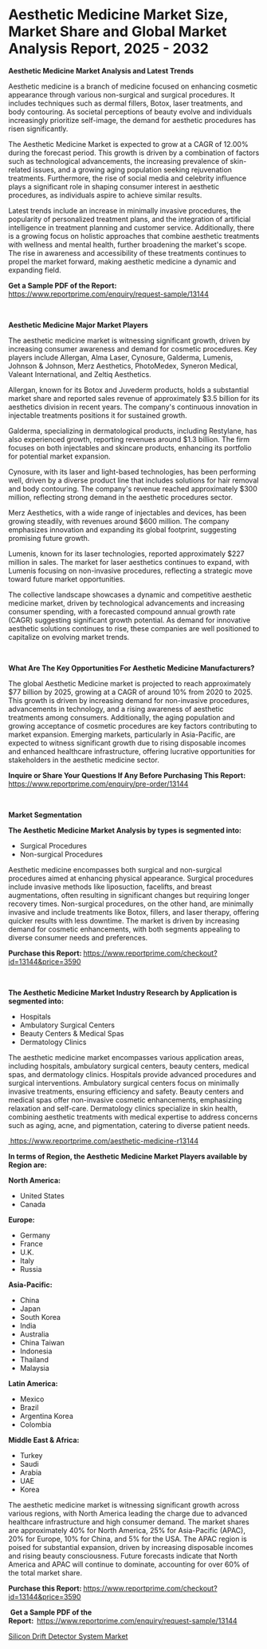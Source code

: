 <p><h1>Aesthetic Medicine Market Size, Market Share and Global Market Analysis Report, 2025 - 2032</h1></p><p><strong>Aesthetic Medicine Market Analysis and Latest Trends</strong></p>
<p><p>Aesthetic medicine is a branch of medicine focused on enhancing cosmetic appearance through various non-surgical and surgical procedures. It includes techniques such as dermal fillers, Botox, laser treatments, and body contouring. As societal perceptions of beauty evolve and individuals increasingly prioritize self-image, the demand for aesthetic procedures has risen significantly.</p><p>The Aesthetic Medicine Market is expected to grow at a CAGR of 12.00% during the forecast period. This growth is driven by a combination of factors such as technological advancements, the increasing prevalence of skin-related issues, and a growing aging population seeking rejuvenation treatments. Furthermore, the rise of social media and celebrity influence plays a significant role in shaping consumer interest in aesthetic procedures, as individuals aspire to achieve similar results.</p><p>Latest trends include an increase in minimally invasive procedures, the popularity of personalized treatment plans, and the integration of artificial intelligence in treatment planning and customer service. Additionally, there is a growing focus on holistic approaches that combine aesthetic treatments with wellness and mental health, further broadening the market's scope. The rise in awareness and accessibility of these treatments continues to propel the market forward, making aesthetic medicine a dynamic and expanding field.</p></p>
<p><strong>Get a Sample PDF of the Report:&nbsp;</strong> <a href="https://www.reportprime.com/enquiry/request-sample/13144?utm_campaign=1558&utm_medium=2&utm_source=Github&utm_content=ia&utm_term=19032025&utm_id=aesthetic-medicine">https://www.reportprime.com/enquiry/request-sample/13144</a></p>
<p>&nbsp;</p>
<p><strong>Aesthetic Medicine Major Market Players</strong></p>
<p><p>The aesthetic medicine market is witnessing significant growth, driven by increasing consumer awareness and demand for cosmetic procedures. Key players include Allergan, Alma Laser, Cynosure, Galderma, Lumenis, Johnson & Johnson, Merz Aesthetics, PhotoMedex, Syneron Medical, Valeant International, and Zeltiq Aesthetics.</p><p>Allergan, known for its Botox and Juvederm products, holds a substantial market share and reported sales revenue of approximately $3.5 billion for its aesthetics division in recent years. The company's continuous innovation in injectable treatments positions it for sustained growth.</p><p>Galderma, specializing in dermatological products, including Restylane, has also experienced growth, reporting revenues around $1.3 billion. The firm focuses on both injectables and skincare products, enhancing its portfolio for potential market expansion.</p><p>Cynosure, with its laser and light-based technologies, has been performing well, driven by a diverse product line that includes solutions for hair removal and body contouring. The company's revenue reached approximately $300 million, reflecting strong demand in the aesthetic procedures sector.</p><p>Merz Aesthetics, with a wide range of injectables and devices, has been growing steadily, with revenues around $600 million. The company emphasizes innovation and expanding its global footprint, suggesting promising future growth.</p><p>Lumenis, known for its laser technologies, reported approximately $227 million in sales. The market for laser aesthetics continues to expand, with Lumenis focusing on non-invasive procedures, reflecting a strategic move toward future market opportunities.</p><p>The collective landscape showcases a dynamic and competitive aesthetic medicine market, driven by technological advancements and increasing consumer spending, with a forecasted compound annual growth rate (CAGR) suggesting significant growth potential. As demand for innovative aesthetic solutions continues to rise, these companies are well positioned to capitalize on evolving market trends.</p></p>
<p>&nbsp;</p>
<p><strong>What Are The Key Opportunities For Aesthetic Medicine Manufacturers?</strong></p>
<p><p>The global Aesthetic Medicine market is projected to reach approximately $77 billion by 2025, growing at a CAGR of around 10% from 2020 to 2025. This growth is driven by increasing demand for non-invasive procedures, advancements in technology, and a rising awareness of aesthetic treatments among consumers. Additionally, the aging population and growing acceptance of cosmetic procedures are key factors contributing to market expansion. Emerging markets, particularly in Asia-Pacific, are expected to witness significant growth due to rising disposable incomes and enhanced healthcare infrastructure, offering lucrative opportunities for stakeholders in the aesthetic medicine sector.</p></p>
<p><strong>Inquire or Share Your Questions If Any Before Purchasing This Report:</strong> <a href="https://www.reportprime.com/enquiry/pre-order/13144?utm_campaign=1558&utm_medium=2&utm_source=Github&utm_content=ia&utm_term=19032025&utm_id=aesthetic-medicine">https://www.reportprime.com/enquiry/pre-order/13144</a></p>
<p>&nbsp;</p>
<p><strong>Market Segmentation</strong></p>
<p><strong>The Aesthetic Medicine Market Analysis by types is segmented into:</strong></p>
<p><ul><li>Surgical Procedures</li><li>Non-surgical Procedures</li></ul></p>
<p><p>Aesthetic medicine encompasses both surgical and non-surgical procedures aimed at enhancing physical appearance. Surgical procedures include invasive methods like liposuction, facelifts, and breast augmentations, often resulting in significant changes but requiring longer recovery times. Non-surgical procedures, on the other hand, are minimally invasive and include treatments like Botox, fillers, and laser therapy, offering quicker results with less downtime. The market is driven by increasing demand for cosmetic enhancements, with both segments appealing to diverse consumer needs and preferences.</p></p>
<p><strong>Purchase this Report:&nbsp;</strong><a href="https://www.reportprime.com/checkout?id=13144&price=3590&utm_campaign=1558&utm_medium=2&utm_source=Github&utm_content=ia&utm_term=19032025&utm_id=aesthetic-medicine">https://www.reportprime.com/checkout?id=13144&price=3590</a></p>
<p>&nbsp;</p>
<p><strong>The Aesthetic Medicine Market Industry Research by Application is segmented into:</strong></p>
<p><ul><li>Hospitals</li><li>Ambulatory Surgical Centers</li><li>Beauty Centers & Medical Spas</li><li>Dermatology Clinics</li></ul></p>
<p><p>The aesthetic medicine market encompasses various application areas, including hospitals, ambulatory surgical centers, beauty centers, medical spas, and dermatology clinics. Hospitals provide advanced procedures and surgical interventions. Ambulatory surgical centers focus on minimally invasive treatments, ensuring efficiency and safety. Beauty centers and medical spas offer non-invasive cosmetic enhancements, emphasizing relaxation and self-care. Dermatology clinics specialize in skin health, combining aesthetic treatments with medical expertise to address concerns such as aging, acne, and pigmentation, catering to diverse patient needs.</p></p>
<p><a href="https://www.reportprime.com/aesthetic-medicine-r13144?utm_campaign=1558&utm_medium=2&utm_source=Github&utm_content=ia&utm_term=19032025&utm_id=aesthetic-medicine">&nbsp;https://www.reportprime.com/aesthetic-medicine-r13144</a></p>
<p><strong>In terms of Region, the Aesthetic Medicine Market Players available by Region are:</strong></p>
<p>
    <p> <strong> North America: </strong>
        <ul>
            <li>United States</li>
            <li>Canada</li>
        </ul>
        </p> 
    <p> <strong> Europe: </strong>
        <ul>
            <li>Germany</li>
            <li>France</li>
            <li>U.K.</li>
            <li>Italy</li>
            <li>Russia</li>
        </ul>
        </p> 
    <p> <strong> Asia-Pacific: </strong>
        <ul>
            <li>China</li>
            <li>Japan</li>
            <li>South Korea</li>
            <li>India</li>
            <li>Australia</li>
            <li>China Taiwan</li>
            <li>Indonesia</li>
            <li>Thailand</li>
            <li>Malaysia</li>
        </ul>
        </p> 
    <p> <strong> Latin America: </strong>
        <ul>
            <li>Mexico</li>
            <li>Brazil</li>
            <li>Argentina Korea</li>
            <li>Colombia</li>
        </ul>
        </p> 
    <p> <strong> Middle East & Africa: </strong>
        <ul>
            <li>Turkey</li>
            <li>Saudi</li>
            <li>Arabia</li>
            <li>UAE</li>
            <li>Korea</li>
        </ul>
    </p>
    </p>
<p><p>The aesthetic medicine market is witnessing significant growth across various regions, with North America leading the charge due to advanced healthcare infrastructure and high consumer demand. The market shares are approximately 40% for North America, 25% for Asia-Pacific (APAC), 20% for Europe, 10% for China, and 5% for the USA. The APAC region is poised for substantial expansion, driven by increasing disposable incomes and rising beauty consciousness. Future forecasts indicate that North America and APAC will continue to dominate, accounting for over 60% of the total market share.</p></p>
<p><strong>Purchase this Report: </strong><a href="https://www.reportprime.com/checkout?id=13144&price=3590&utm_campaign=1558&utm_medium=2&utm_source=Github&utm_content=ia&utm_term=19032025&utm_id=aesthetic-medicine">https://www.reportprime.com/checkout?id=13144&price=3590</a></p>
<p>&nbsp;<strong>Get a Sample PDF of the Report:&nbsp;&nbsp;</strong><a href="https://www.reportprime.com/enquiry/request-sample/13144?utm_campaign=1558&utm_medium=2&utm_source=Github&utm_content=ia&utm_term=19032025&utm_id=aesthetic-medicine">https://www.reportprime.com/enquiry/request-sample/13144</a></p>
<p><strong></strong></p>
<p><p><a href="https://github.com/palenjeppecd/Market-Research-Report-List-1/blob/main/silicon-drift-detector-system-market.md?utm_campaign=1558&utm_medium=2&utm_source=Github&utm_content=ia&utm_term=19032025&utm_id=aesthetic-medicine">Silicon Drift Detector System Market</a></p></p>